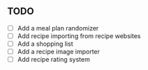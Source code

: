 ## TODO

- [ ] Add a meal plan randomizer
- [ ] Add recipe importing from recipe websites
- [ ] Add a shopping list
- [ ] Add a recipe image importer
- [ ] Add recipe rating system